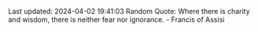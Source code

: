 Last updated: 2024-04-02 19:41:03
Random Quote: Where there is charity and wisdom, there is neither fear nor ignorance. - Francis of Assisi